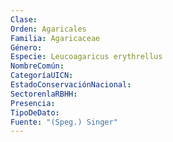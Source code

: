 ```yaml
---
Clase: 
Orden: Agaricales
Familia: Agaricaceae
Género: 
Especie: Leucoagaricus erythrellus
NombreComún: 
CategoríaUICN: 
EstadoConservaciónNacional: 
SectorenlaRBHH: 
Presencia: 
TipoDeDato: 
Fuente: "(Speg.) Singer"
---
```


